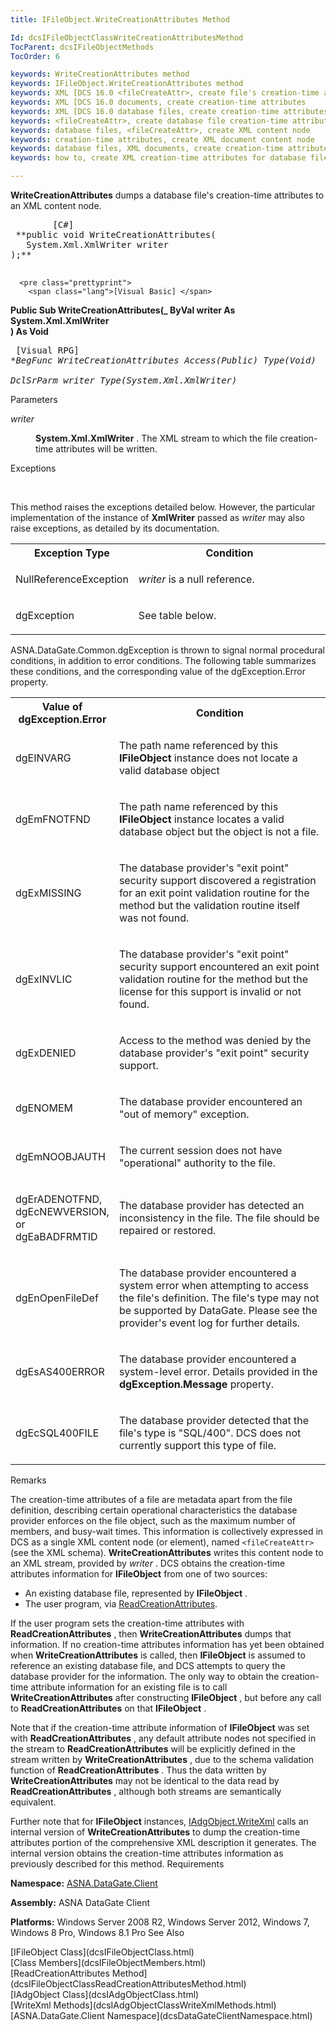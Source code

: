 ```yaml
---
title: IFileObject.WriteCreationAttributes Method

Id: dcsIFileObjectClassWriteCreationAttributesMethod
TocParent: dcsIFileObjectMethods
TocOrder: 6

keywords: WriteCreationAttributes method
keywords: IFileObject.WriteCreationAttributes method
keywords: XML [DCS 16.0 <fileCreateAttr>, create file's creation-time attributes
keywords: XML [DCS 16.0 documents, create creation-time attributes
keywords: XML [DCS 16.0 database files, create creation-time attributes
keywords: <fileCreateAttr>, create database file creation-time attributes from XML document
keywords: database files, <fileCreateAttr>, create XML content node
keywords: creation-time attributes, create XML document content node
keywords: database files, XML documents, create creation-time attributes
keywords: how to, create XML creation-time attributes for database file

---
```


**WriteCreationAttributes** dumps a database file's creation-time attributes to an XML content node.
<pre class="prettyprint">
        <span class="lang">[C#]</span>
 **public void WriteCreationAttributes(
   System.Xml.XmlWriter writer
);** 
      </pre>
      <pre class="prettyprint">
        <span class="lang">[Visual Basic] </span>
 **Public Sub WriteCreationAttributes(_
   ByVal writer As System.Xml.XmlWriter<br /> ) As Void** 
      </pre>
      <pre class="prettyprint">
        <span class="lang">[Visual RPG]</span>
 **BegFunc WriteCreationAttributes Access(*Public) Type(Void)<br />   DclSrParm writer Type(System.Xml.XmlWriter)** 
      </pre>

Parameters

<dl>
        <dt />
</dl>

*writer* 
<dl>
        <dd>

**System.Xml.XmlWriter** . The XML stream to which the file creation-time attributes will be written.
</dd>
</dl>

Exceptions

<br />

This method raises the exceptions detailed below. However, the particular implementation of the instance of **XmlWriter** passed as *writer* may also raise exceptions, as detailed by its documentation.
<br />

<table class="dtTABLE" id="table2" style="border-spacing: 0px; x-cell-content-align: Top" cellspacing="0" x-use-null-cells="x-use-null-cells">
          <colgroup span="1">
            <col span="1" style="FONT-WEIGHT: bold; WIDTH: 30%" />
            <col span="1" style="WIDTH: 70%" />
          </colgroup>
          <tr>
            <th colspan="1" rowspan="1">
							Exception Type
						</th>
            <th colspan="1" rowspan="1">
							Condition
						</th>
          </tr>
          <tr>
            <td colspan="1" rowspan="1">

NullReferenceException 
</td>
            <td colspan="1" rowspan="1">

*writer* is a null reference. 
</td>
          </tr>
          <tr>
            <td colspan="1" rowspan="1">

dgException 
</td>
            <td colspan="1" rowspan="1">

See table below. 
</td>
          </tr>
</table>

ASNA.DataGate.Common.dgException is thrown to signal normal procedural conditions, in addition to error conditions. The following table summarizes these conditions, and the corresponding value of the dgException.Error property.
<br />

<table class="dtTABLE" id="table3" style="border-spacing: 0px; x-cell-content-align: Top" cellspacing="0" x-use-null-cells="x-use-null-cells">
          <colgroup span="1">
            <col span="1" style="FONT-WEIGHT: bold; WIDTH: 20%" />
            <col span="1" style="WIDTH: 70%" />
          </colgroup>
          <tr>
            <th colspan="1" rowspan="1">
							Value of dgException.Error
						</th>
            <th colspan="1" rowspan="1">
							Condition
						</th>
          </tr>
          <tr>
            <td colspan="1" rowspan="1">

dgEINVARG
</td>
            <td colspan="1" rowspan="1">

The path name referenced by this **IFileObject** instance does not locate a valid database object
</td>
          </tr>
          <tr>
            <td colspan="1" rowspan="1">

dgEmFNOTFND 
</td>
            <td colspan="1" rowspan="1">

The path name referenced by this **IFileObject** instance locates a valid database object but the object is not a file. 
</td>
          </tr>
          <tr>
            <td colspan="1" rowspan="1">

dgExMISSING
</td>
            <td colspan="1" rowspan="1">

The database provider's "exit point" security support discovered a registration for an exit point validation routine for the method but the validation routine itself was not found.
</td>
          </tr>
          <tr>
            <td colspan="1" rowspan="1">

dgExINVLIC
</td>
            <td colspan="1" rowspan="1">

The database provider's "exit point" security support encountered an exit point validation routine for the method but the license for this support is invalid or not found.
</td>
          </tr>
          <tr>
            <td colspan="1" rowspan="1">

dgExDENIED
</td>
            <td colspan="1" rowspan="1">

Access to the method was denied by the database provider's "exit point" security support.
</td>
          </tr>
          <tr>
            <td colspan="1" rowspan="1">

dgENOMEM
</td>
            <td colspan="1" rowspan="1">

The database provider encountered an "out of memory" exception.
</td>
          </tr>
          <tr>
            <td colspan="1" rowspan="1">

dgEmNOOBJAUTH
</td>
            <td colspan="1" rowspan="1">

The current session does not have "operational" authority to the file.
</td>
          </tr>
          <tr>
            <td colspan="1" rowspan="1">

dgErADENOTFND, dgEcNEWVERSION, or dgEaBADFRMTID
</td>
            <td colspan="1" rowspan="1">

The database provider has detected an inconsistency in the file. The file should be repaired or restored.
</td>
          </tr>
          <tr>
            <td colspan="1" rowspan="1">

dgEnOpenFileDef
</td>
            <td colspan="1" rowspan="1">

The database provider encountered a system error when attempting to access the file's definition. The file's type may not be supported by DataGate. Please see the provider's event log for further details.
</td>
          </tr>
          <tr>
            <td colspan="1" rowspan="1">

dgEsAS400ERROR
</td>
            <td colspan="1" rowspan="1">

The database provider encountered a system-level error. Details provided in the **dgException.Message** property.
</td>
          </tr>
          <tr>
            <td colspan="1" rowspan="1">

dgEcSQL400FILE 
</td>
            <td colspan="1" rowspan="1">

The database provider detected that the file's type is "SQL/400". DCS does not currently support this type of file.
</td>
          </tr>
</table>

Remarks

The creation-time attributes of a file are metadata apart from the file definition, describing certain operational characteristics the database provider enforces on the file object, such as the maximum number of members, and busy-wait times. This information is collectively expressed in DCS as a single XML content node (or element), named <code>&lt;fileCreateAttr&gt;</code> (see the XML schema). **WriteCreationAttributes** writes this content node to an XML stream, provided by *writer* . DCS obtains the creation-time attributes information for **IFileObject** from one of two sources:

- An existing database file, represented by **IFileObject** .
- The user program, via [
							ReadCreationAttributes](dcsIFileObjectClassReadCreationAttributesMethod.html).

If the user program sets the creation-time attributes with **ReadCreationAttributes** , then **WriteCreationAttributes** dumps that information. If no creation-time attributes information has yet been obtained when **WriteCreationAttributes** is called, then **IFileObject** is assumed to reference an existing database file, and DCS attempts to query the database provider for the information. The only way to obtain the creation-time attribute information for an existing file is to call **WriteCreationAttributes** after constructing **IFileObject** , but before any call to **ReadCreationAttributes** on that **IFileObject** .

Note that if the creation-time attribute information of **IFileObject** was set with **ReadCreationAttributes** , any default attribute nodes not specified in the stream to **ReadCreationAttributes** will be explicitly defined in the stream written by **WriteCreationAttributes** , due to the schema validation function of **ReadCreationAttributes** . Thus the data written by **WriteCreationAttributes** may not be identical to the data read by **ReadCreationAttributes** , although both streams are semantically equivalent.

Further note that for **IFileObject** instances, [ IAdgObject.WriteXml](dcsIAdgObjectClassWriteXmlMethods.html) calls an internal version of **WriteCreationAttributes** to dump the creation-time attributes portion of the comprehensive XML description it generates. The internal version obtains the creation-time attributes information as previously described for this method.
Requirements

<span> **Namespace:** [ASNA.DataGate.Client](dcsDataGateClientNamespace.html) </span> 

<span> **Assembly:** ASNA DataGate Client</span> 

<span> **Platforms:** Windows Server 2008 R2, Windows Server 2012, Windows 7, Windows 8 Pro, Windows 8.1 Pro</span>
See Also

<dl />
      [IFileObject Class](dcsIFileObjectClass.html)
      <br />
      [Class Members](dcsIFileObjectMembers.html)
      <br />
      [ReadCreationAttributes 
					Method](dcsIFileObjectClassReadCreationAttributesMethod.html)
      <br />
      [IAdgObject Class](dcsIAdgObjectClass.html)
      <br />
      [WriteXml Methods](dcsIAdgObjectClassWriteXmlMethods.html)
      <br />
      [ASNA.DataGate.Client Namespace](dcsDataGateClientNamespace.html)

